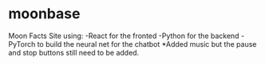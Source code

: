 # moonbase
 Moon Facts Site using:
 -React for the fronted
 -Python for the backend
 -PyTorch to build the neural net for the chatbot
 *Added music but the pause and stop buttons still need to be added.
